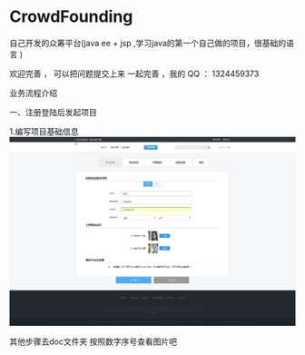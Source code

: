 # CrowdFounding
自己开发的众筹平台(java ee  + jsp ,学习java的第一个自己做的项目，很基础的语言 )

欢迎完善  ， 可以把问题提交上来 一起完善 ，我的 QQ ： 1324459373


业务流程介绍

一、注册登陆后发起项目

  1.编写项目基础信息
   ![image](doc/1.发起项目-基础信息.png)
   
其他步骤去doc文件夹  按照数字序号查看图片吧



